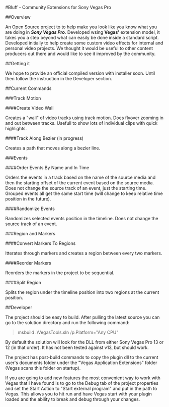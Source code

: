 #Bluff - Community Extensions for Sony Vegas Pro

##Overview

An Open Source project to to help make you look like you know what you are doing in ***Sony Vegas Pro***. Developed wsing **Vegas'** extension model, it takes you a step beyond what can easily be done inside a standard script. Developed initially to help create some custom video effects for internal and personal video projects. We thought it would be useful to other content producers out there and would like to see it improved by the community.

##Getting it

We hope to provide an official compiled version with installer soon. Until then follow the instruction in the Developer section.

##Current Commands

###Track Motion

####Create Video Wall

Creates a "wall" of video tracks using track motion. Does flyover zooming in and out between tracks. Usefull to show lots of individual clips with quick highlights.

####Track Along Bezier (in progress)

Creates a path that moves along a bezier line.

###Events

####Order Events By Name and In Time

Orders the events in a track based on the name of the source media and then the starting offset of the current event based on the source media. Does not change the source track of an event, just the starting time. Grouped events all get the same start time (will change to keep relative time position in the future).

####Randomize Events

Randomizes selected events position in the timeline. Does not change the source track of an event.

###Region and Markers

####Convert Markers To Regions

Itterates through markers and creates a region between every two markers.

####Reorder Markers

Reorders the markers in the project to be sequential.

####Split Region

Splits the region under the timeline position into two regions at the current position.

##Developer

The project should be easy to build. After pulling the latest source you can go to the solution directory and run the following command:

> msbuild .\VegasTools.sln /p:Platform="Any CPU"

By default the solution will look for the DLL from either Sony Vegas Pro 13 or 12 (in that order). It has not been tested against v13, but should work.

The project has post-build commands to copy the plugin dll to the current user's documents folder under the "Vegas Application Extensions" folder (Vegas scans this folder on startup).

If you are going to add new features the most convenient way to work with Vegas that I have found is to go to the Debug tab of the project properties and set the Start Action to "Start external program" and put in the path to Vegas. This allows you to hit run and have Vegas start with your plugin loaded and the ability to break and debug through your changes.